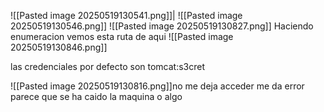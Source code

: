 ![[Pasted image 20250519130541.png]]|
![[Pasted image 20250519130546.png]]
![[Pasted image 20250519130827.png]]
Haciendo enumeracion vemos esta ruta de aqui 
![[Pasted image 20250519130846.png]]

las credenciales por defecto son tomcat:s3cret


![[Pasted image 20250519130816.png]]no me deja acceder me da error parece que se ha caido la maquina o algo